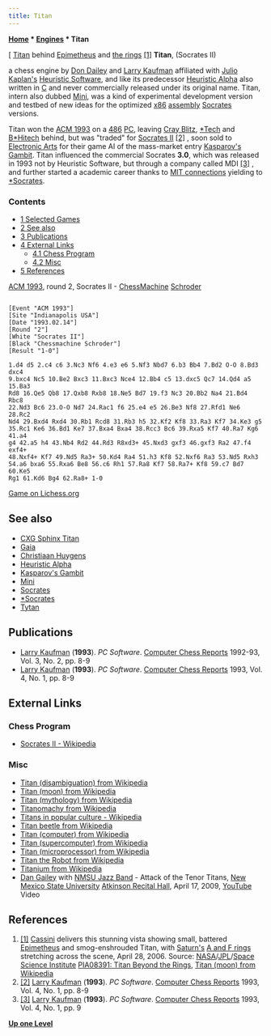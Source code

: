 ```yaml
---
title: Titan
---
```

**[Home](Home "Home") \* [Engines](Engines "Engines") \* Titan**



[ [Titan](https://en.wikipedia.org/wiki/Titan_%28moon%29) behind [Epimetheus](https://en.wikipedia.org/wiki/Epimetheus_%28moon%29) and [the rings](https://en.wikipedia.org/wiki/Rings_of_Saturn) <a id="cite-note-1" href="#cite-ref-1">[1]</a>
**Titan**, (Socrates II)  

a chess engine by [Don Dailey](Don_Dailey "Don Dailey") and [Larry Kaufman](Larry_Kaufman "Larry Kaufman") affiliated with [Julio Kaplan's](Julio_Kaplan "Julio Kaplan") [Heuristic Software](Heuristic_Software "Heuristic Software"), and like its predecessor [Heuristic Alpha](Heuristic_Alpha "Heuristic Alpha") also written in [C](C "C") and never commercially released under its original name. Titan, intern also dubbed [Mini](Mini "Mini"), was a kind of experimental development version and testbed of new ideas for the optimized [x86](X86 "X86") [assembly](Assembly "Assembly") [Socrates](Socrates "Socrates") versions.


Titan won the [ACM 1993](ACM_1993 "ACM 1993") on a [486](X86 "X86") [PC](IBM_PC "IBM PC"), leaving [Cray Blitz](Cray_Blitz "Cray Blitz"), [\*Tech](StarTech "StarTech") and [B\*Hitech](HiTech "HiTech") behind, but was "traded" for [Socrates II](https://en.wikipedia.org/wiki/Socrates_II) <a id="cite-note-2" href="#cite-ref-2">[2]</a> , soon sold to [Electronic Arts](index.php?title=Electronic_Arts&action=edit&redlink=1 "Electronic Arts (page does not exist)") for their game AI of the mass-market entry [Kasparov's Gambit](Kasparov%27s_Gambit "Kasparov's Gambit"). Titan influenced the commercial Socrates **3.0**, which was released in 1993 not by Heuristic Software, but through a company called MDI <a id="cite-note-3" href="#cite-ref-3">[3]</a> , and further started a academic career thanks to [MIT connections](Don_Dailey#MITConnection "Don Dailey") yielding to [\*Socrates](Star_Socrates "Star Socrates"). 



### Contents


* [1 Selected Games](#selected-games)
* [2 See also](#see-also)
* [3 Publications](#publications)
* [4 External Links](#external-links)
	+ [4.1 Chess Program](#chess-program)
	+ [4.2 Misc](#misc)
* [5 References](#references)






[ACM 1993](ACM_1993 "ACM 1993"), round 2, Socrates II - [ChessMachine](ChessMachine "ChessMachine") [Schroder](Gideon "Gideon")




```

[Event "ACM 1993"]
[Site "Indianapolis USA"]
[Date "1993.02.14"]
[Round "2"]
[White "Socrates II"]
[Black "Chessmachine Schroder"]
[Result "1-0"]

1.d4 d5 2.c4 c6 3.Nc3 Nf6 4.e3 e6 5.Nf3 Nbd7 6.b3 Bb4 7.Bd2 O-O 8.Bd3 dxc4
9.bxc4 Nc5 10.Be2 Bxc3 11.Bxc3 Nce4 12.Bb4 c5 13.dxc5 Qc7 14.Qd4 a5 15.Ba3
Rd8 16.Qe5 Qb8 17.Qxb8 Rxb8 18.Ne5 Bd7 19.f3 Nc3 20.Bb2 Na4 21.Bd4 Rbc8
22.Nd3 Bc6 23.O-O Nd7 24.Rac1 f6 25.e4 e5 26.Be3 Nf8 27.Rfd1 Ne6 28.Rc2
Nd4 29.Bxd4 Rxd4 30.Rb1 Rcd8 31.Rb3 h5 32.Kf2 Kf8 33.Ra3 Kf7 34.Ke3 g5
35.Rc1 Ke6 36.Bd1 Ke7 37.Bxa4 Bxa4 38.Rcc3 Bc6 39.Rxa5 Kf7 40.Ra7 Kg6 41.a4
g4 42.a5 h4 43.Nb4 Rd2 44.Rd3 R8xd3+ 45.Nxd3 gxf3 46.gxf3 Ra2 47.f4 exf4+
48.Nxf4+ Kf7 49.Nd5 Ra3+ 50.Kd4 Ra4 51.h3 Kf8 52.Nxf6 Ra3 53.Nd5 Rxh3
54.a6 bxa6 55.Rxa6 Be8 56.c6 Rh1 57.Ra8 Kf7 58.Ra7+ Kf8 59.c7 Bd7 60.Ke5
Rg1 61.Kd6 Bg4 62.Ra8+ 1-0

```

[Game on Lichess.org](https://lichess.org/r2ngVnd5)



## See also


* [CXG Sphinx Titan](CXG_Sphinx#Titan "CXG Sphinx")
* [Gaia](Gaia "Gaia")
* [Christiaan Huygens](Mathematician#Huygens "Mathematician")
* [Heuristic Alpha](Heuristic_Alpha "Heuristic Alpha")
* [Kasparov's Gambit](Kasparov%27s_Gambit "Kasparov's Gambit")
* [Mini](Mini "Mini")
* [Socrates](Socrates "Socrates")
* [\*Socrates](Star_Socrates "Star Socrates")
* [Tytan](Tytan "Tytan")


## Publications


* [Larry Kaufman](Larry_Kaufman "Larry Kaufman") (**1993**). *PC Software*. [Computer Chess Reports](Computer_Chess_Reports "Computer Chess Reports") 1992-93, Vol. 3, No. 2, pp. 8-9
* [Larry Kaufman](Larry_Kaufman "Larry Kaufman") (**1993**). *PC Software*. [Computer Chess Reports](Computer_Chess_Reports "Computer Chess Reports") 1993, Vol. 4, No. 1, pp. 8-9


## External Links


### Chess Program


* [Socrates II - Wikipedia](https://en.wikipedia.org/wiki/Socrates_II)


### Misc


* [Titan (disambiguation) from Wikipedia](https://en.wikipedia.org/wiki/Titan)
* [Titan (moon) from Wikipedia](https://en.wikipedia.org/wiki/Titan_%28moon%29)
* [Titan (mythology) from Wikipedia](https://en.wikipedia.org/wiki/Titan_%28mythology%29)
* [Titanomachy from Wikipedia](https://en.wikipedia.org/wiki/Titanomachy)
* [Titans in popular culture - Wikipedia](https://en.wikipedia.org/wiki/Titans_in_popular_culture)
* [Titan beetle from Wikipedia](https://en.wikipedia.org/wiki/Titan_beetle)
* [Titan (computer) from Wikipedia](https://en.wikipedia.org/wiki/Titan_%28computer%29)
* [Titan (supercomputer) from Wikipedia](https://en.wikipedia.org/wiki/Titan_%28supercomputer%29)
* [Titan (microprocessor) from Wikipedia](https://en.wikipedia.org/wiki/Titan_%28microprocessor%29)
* [Titan the Robot from Wikipedia](https://en.wikipedia.org/wiki/Titan_the_Robot)
* [Titanium from Wikipedia](https://en.wikipedia.org/wiki/Titanium)
* [Dan Gailey](http://music.ku.edu/programs/jazz/faculty/gailey/) with [NMSU Jazz Band](http://music.nmsu.edu/index.php/ensembles/jazz/44th-annual-nmsu-jazz-festival) - Attack of the Tenor Titans, [New Mexico State University](https://en.wikipedia.org/wiki/New_Mexico_State_University) [Atkinson Recital Hall](http://music.nmsu.edu/edith-and-fe-atkinson-recital-hall), April 17, 2009, [YouTube](https://en.wikipedia.org/wiki/YouTube) Video


 
## References


1. <a id="cite-ref-1" href="#cite-note-1">[1]</a> [Cassini](https://en.wikipedia.org/wiki/Cassini%E2%80%93Huygens) delivers this stunning vista showing small, battered [Epimetheus](https://en.wikipedia.org/wiki/Epimetheus_%28moon%29) and smog-enshrouded Titan, with [Saturn's](https://en.wikipedia.org/wiki/Saturn) [A and F rings](https://en.wikipedia.org/wiki/Rings_of_Saturn) stretching across the scene, April 28, 2006. Source: [NASA](https://en.wikipedia.org/wiki/NASA)/[JPL](https://en.wikipedia.org/wiki/Jet_Propulsion_Laboratory)/[Space Science Institute](https://en.wikipedia.org/wiki/Space_Science_Institute) [PIA08391: Titan Beyond the Rings](http://photojournal.jpl.nasa.gov/catalog/PIA08391), [Titan (moon) from Wikipedia](https://en.wikipedia.org/wiki/Titan_%28moon%29)
2. <a id="cite-ref-2" href="#cite-note-2">[2]</a> [Larry Kaufman](Larry_Kaufman "Larry Kaufman") (**1993**). *PC Software*. [Computer Chess Reports](Computer_Chess_Reports "Computer Chess Reports") 1993, Vol. 4, No. 1, pp. 8-9
3. <a id="cite-ref-3" href="#cite-note-3">[3]</a> [Larry Kaufman](Larry_Kaufman "Larry Kaufman") (**1993**). *PC Software*. [Computer Chess Reports](Computer_Chess_Reports "Computer Chess Reports") 1993, Vol. 4, No. 1, pp. 9

**[Up one Level](Engines "Engines")**







 
